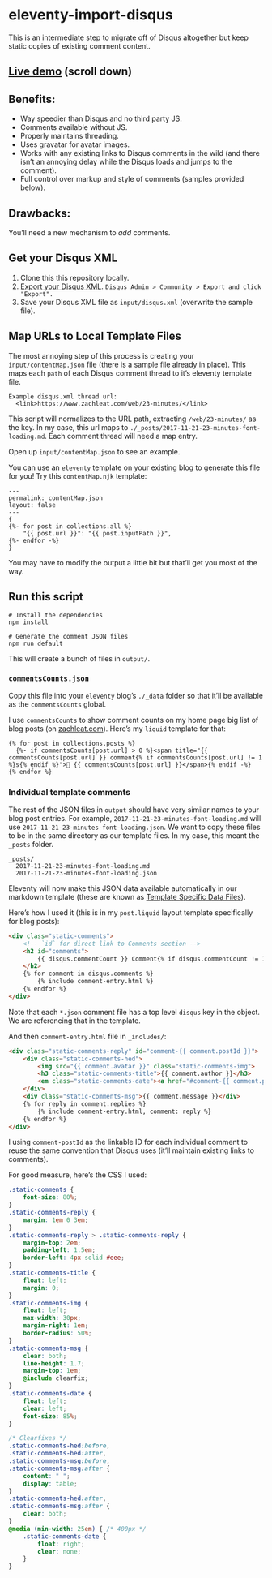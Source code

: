 # eleventy-import-disqus

This is an intermediate step to migrate off of Disqus altogether but keep static copies of existing comment content.

## [Live demo](https://www.zachleat.com/web/23-minutes/) (scroll down)

## Benefits:

* Way speedier than Disqus and no third party JS.
* Comments available without JS.
* Properly maintains threading.
* Uses gravatar for avatar images.
* Works with any existing links to Disqus comments in the wild (and there isn’t an annoying delay while the Disqus loads and jumps to the comment).
* Full control over markup and style of comments (samples provided below).

## Drawbacks:

You’ll need a new mechanism to _add_ comments.

## Get your Disqus XML

1. Clone this this repository locally.
2. [Export your Disqus XML](https://help.disqus.com/developer/comments-export). `Disqus Admin > Community > Export and click "Export".`
3. Save your Disqus XML file as `input/disqus.xml` (overwrite the sample file).

## Map URLs to Local Template Files

The most annoying step of this process is creating your `input/contentMap.json` file (there is a sample file already in place). This maps each `path` of each Disqus comment thread to it’s eleventy template file.

```
Example disqus.xml thread url:
  <link>https://www.zachleat.com/web/23-minutes/</link>
```

This script will normalizes to the URL path, extracting `/web/23-minutes/` as the key. In my case, this url maps to `./_posts/2017-11-21-23-minutes-font-loading.md`. Each comment thread will need a map entry.

Open up `input/contentMap.json` to see an example.

You can use an `eleventy` template on your existing blog to generate this file for you! Try this `contentMap.njk` template:

```
---
permalink: contentMap.json
layout: false
---
{
{%- for post in collections.all %}
    "{{ post.url }}": "{{ post.inputPath }}",
{%- endfor -%}
}
```

You may have to modify the output a little bit but that’ll get you most of the way.

## Run this script

```
# Install the dependencies
npm install

# Generate the comment JSON files
npm run default
```

This will create a bunch of files in `output/`.

### `commentsCounts.json`

Copy this file into your `eleventy` blog’s `./_data` folder so that it’ll be available as the `commentsCounts` global.

I use `commentsCounts` to show comment counts on my home page big list of blog posts (on [zachleat.com](https://www.zachleat.com/web/)). Here’s my `liquid` template for that:

```
{% for post in collections.posts %}
  {%- if commentsCounts[post.url] > 0 %}<span title="{{ commentsCounts[post.url] }} comment{% if commentsCounts[post.url] != 1 %}s{% endif %}">📢 {{ commentsCounts[post.url] }}</span>{% endif -%}
{% endfor %}
```

### Individual template comments

The rest of the JSON files in `output` should have very similar names to your blog post entries. For example, `2017-11-21-23-minutes-font-loading.md` will use `2017-11-21-23-minutes-font-loading.json`. We want to copy these files to be in the same directory as our template files. In my case, this meant the `_posts` folder.

```
_posts/
  2017-11-21-23-minutes-font-loading.md
  2017-11-21-23-minutes-font-loading.json
```

Eleventy will now make this JSON data available automatically in our markdown template (these are known as [Template Specific Data Files](https://github.com/11ty/eleventy/blob/master/docs/data.md#template-and-directory-specific-data-files)).

Here’s how I used it (this is in my `post.liquid` layout template specifically for blog posts):

```html
<div class="static-comments">
    <!-- `id` for direct link to Comments section -->
    <h2 id="comments">
        {{ disqus.commentCount }} Comment{% if disqus.commentCount != 1 %}s{% endif %}
    </h2>
    {% for comment in disqus.comments %}
        {% include comment-entry.html %}
    {% endfor %}
</div>
```

Note that each `*.json` comment file has a top level `disqus` key in the object. We are referencing that in the template.

And then `comment-entry.html` file in `_includes/`:

```html
<div class="static-comments-reply" id="comment-{{ comment.postId }}">
    <div class="static-comments-hed">
        <img src="{{ comment.avatar }}" class="static-comments-img">
        <h3 class="static-comments-title">{{ comment.author }}</h3>
        <em class="static-comments-date"><a href="#comment-{{ comment.postId }}">{{ comment.date }}</a></em>
    </div>
    <div class="static-comments-msg">{{ comment.message }}</div>
    {% for reply in comment.replies %}
        {% include comment-entry.html, comment: reply %}
    {% endfor %}
</div>
```

I using `comment-postId` as the linkable ID for each individual comment to reuse the same convention that Disqus uses (it’ll maintain existing links to comments).

For good measure, here’s the CSS I used:

```css
.static-comments {
    font-size: 80%;
}
.static-comments-reply {
    margin: 1em 0 3em;
}
.static-comments-reply > .static-comments-reply {
    margin-top: 2em;
    padding-left: 1.5em;
    border-left: 4px solid #eee;
}
.static-comments-title {
    float: left;
    margin: 0;
}
.static-comments-img {
    float: left;
    max-width: 30px;
    margin-right: 1em;
    border-radius: 50%;
}
.static-comments-msg {
    clear: both;
    line-height: 1.7;
    margin-top: 1em;
    @include clearfix;
}
.static-comments-date {
    float: left;
    clear: left;
    font-size: 85%;
}

/* Clearfixes */
.static-comments-hed:before,
.static-comments-hed:after,
.static-comments-msg:before,
.static-comments-msg:after {
    content: " ";
    display: table;
}
.static-comments-hed:after,
.static-comments-msg:after {
    clear: both;
}
@media (min-width: 25em) { /* 400px */
    .static-comments-date {
        float: right;
        clear: none;
    }
}
```
